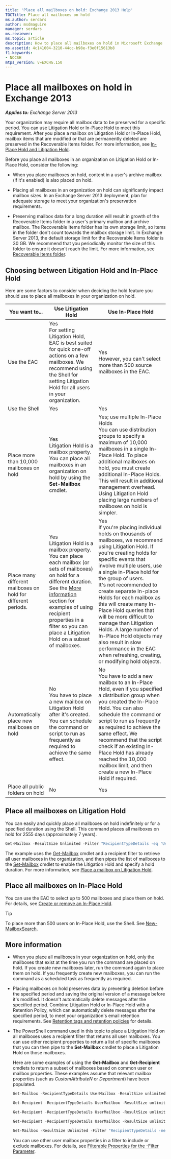 ```yaml
---
title: 'Place all mailboxes on hold: Exchange 2013 Help'
TOCTitle: Place all mailboxes on hold
ms.author: serdars
author: msdmaguire
manager: serdars
ms.reviewer:
ms.topic: article
description: How to place all mailboxes on hold in Microsoft Exchange
ms.assetid: 4c141604-3210-44cc-b98e-f3e0f15613b8
f1.keywords:
- NOCSH
mtps_version: v=EXCHG.150
---
```


# Place all mailboxes on hold in Exchange 2013

_**Applies to:** Exchange Server 2013_

Your organization may require all mailbox data to be preserved for a specific period. You can use Litigation Hold or In-Place Hold to meet this requirement. After you place a mailbox on Litigation Hold or In-Place Hold, mailbox items that are modified or that are permanently deleted are preserved in the Recoverable Items folder. For more information, see [In-Place Hold and Litigation Hold](in-place-and-litigation-holds-exchange-2013-help.md).

Before you place all mailboxes in an organization on Litigation Hold or In-Place Hold, consider the following:

- When you place mailboxes on hold, content in a user's archive mailbox (if it's enabled) is also placed on hold.

- Placing all mailboxes in an organization on hold can significantly impact mailbox sizes. In an Exchange Server 2013 deployment, plan for adequate storage to meet your organization's preservation requirements.

- Preserving mailbox data for a long duration will result in growth of the Recoverable Items folder in a user's primary mailbox and archive mailbox. The Recoverable Items folder has its own storage limit, so items in the folder don't count towards the mailbox storage limit. In Exchange Server 2013, the default storage limit for the Recoverable Items folder is 30 GB. We recommend that you periodically monitor the size of this folder to ensure it doesn't reach the limit. For more information, see [Recoverable Items folder](recoverable-items-folder-exchange-2013-help.md).

## Choosing between Litigation Hold and In-Place Hold

Here are some factors to consider when deciding the hold feature you should use to place all mailboxes in your organization on hold.

|You want to...|Use Litigation Hold|Use In-Place Hold|
|---|---|---|
|Use the EAC|Yes  <br/> For setting Litigation Hold, EAC is best suited for quick one-off actions on a few mailboxes. We recommend using the Shell for setting Litigation Hold for all users in your organization.|Yes  <br/> However, you can't select more than 500 source mailboxes in the EAC.|
|Use the Shell|Yes|Yes|
|Place more than 10,000 mailboxes on hold|Yes  <br/> Litigation Hold is a mailbox property. You can place all mailboxes in an organization on hold by using the **Set-Mailbox** cmdlet.|Yes; use multiple In-Place Holds  <br/> You can use distribution groups to specify a maximum of 10,000 mailboxes in a single In-Place Hold. To place additional mailboxes on hold, you must create additional In-Place Holds. This will result in additional management overhead. Using Litigation Hold placing large numbers of mailboxes on hold is simpler.|
|Place many different mailboxes on hold for different periods.|Yes  <br/> Litigation Hold is a mailbox property. You can place each mailbox (or sets of mailboxes) on hold for a different duration.  <br/> See the [More information](#more-information) section for examples of using recipient properties in a filter so you can place a Litigation Hold on a subset of mailboxes.|Yes  <br/> If you're placing individual holds on thousands of mailboxes, we recommend using Litigation Hold. If you're creating holds for specific events that involve multiple users, use a single in-Place hold for the group of users.  <br/> It's not recommended to create separate In-place Holds for each mailbox as this will create many In-Place Hold queries that will be more difficult to manage than Litigation Holds. A large number of In-Place Hold objects may also result in slow performance in the EAC when refreshing, creating, or modifying hold objects.|
|Automatically place new mailboxes on hold|No  <br/> You have to place a new mailbox on Litigation Hold after it's created. You can schedule the command or script to run as frequently as required to achieve the same effect.|No  <br/> You have to add a new mailbox to an In-Place Hold, even if you specified a distribution group when you created the In-Place Hold. You can also schedule the command or script to run as frequently as required to achieve the same effect. We recommend that the script check if an existing In-Place Hold has already reached the 10,000 mailbox limit, and then create a new In-Place Hold if required.|
|Place all public folders on hold|No|Yes|

## Place all mailboxes on Litigation Hold

You can easily and quickly place all mailboxes on hold indefinitely or for a specified duration using the Shell. This command places all mailboxes on hold for 2555 days (approximately 7 years).

```powershell
Get-Mailbox -ResultSize Unlimited -Filter "RecipientTypeDetails -eq 'UserMailbox'" | Set-Mailbox -LitigationHoldEnabled $true -LitigationHoldDuration 2555
```

The example uses the [Get-Mailbox](/powershell/module/exchange/get-mailbox) cmdlet and a recipient filter to retrieve all user mailboxes in the organization, and then pipes the list of mailboxes to the [Set-Mailbox](/powershell/module/exchange/set-mailbox) cmdlet to enable the Litigation Hold and specify a hold duration. For more information, see [Place a mailbox on Litigation Hold](place-a-mailbox-on-litigation-hold-exchange-2013-help.md).

## Place all mailboxes on In-Place Hold

You can use the EAC to select up to 500 mailboxes and place them on hold. For details, see [Create or remove an In-Place Hold](create-or-remove-in-place-holds-exchange-2013-help.md).

> [!TIP]
> To place more than 500 users on In-Place Hold, use the Shell. See [New-MailboxSearch](/powershell/module/exchange/new-mailboxsearch).

## More information

- When you place all mailboxes in your organization on hold, only the mailboxes that exist at the time you run the command are placed on hold. If you create new mailboxes later, run the command again to place them on hold. If you frequently create new mailboxes, you can run the command as a scheduled task as frequently as required.

- Placing mailboxes on hold preserves data by preventing deletion before the specified period and saving the original version of a message before it's modified. It doesn't automatically delete messages after the specified period. Combine Litigation Hold or In-Place Hold with a Retention Policy, which can automatically delete messages after the specified period, to meet your organization's email retention requirements. See [Retention tags and retention policies](retention-tags-and-policies-exchange-2013-help.md) for details.

- The PowerShell command used in this topic to place a Litigation Hold on all mailboxes uses a recipient filter that returns all user mailboxes. You can use other recipient properties to return a list of specific mailboxes that you can then pipe to the **Set-Mailbox** cmdlet to place a Litigation Hold on those mailboxes.

    Here are some examples of using the **Get-Mailbox** and **Get-Recipient** cmdlets to return a subset of mailboxes based on common user or mailbox properties. These examples assume that relevant mailbox properties (such as _CustomAttributeN_ or _Department_) have been populated.

  ```powershell
  Get-Mailbox -RecipientTypeDetails UserMailbox -ResultSize unlimited -Filter 'CustomAttribute15 -eq "OneYearLitigationHold"'
  ```

  ```powershell
  Get-Recipient -RecipientTypeDetails UserMailbox -ResultSize unlimited -Filter 'Department -eq "HR"'
  ```

  ```powershell
  Get-Recipient -RecipientTypeDetails UserMailbox -ResultSize unlimited -Filter 'PostalCode -eq "98052"'
  ```

  ```powershell
  Get-Recipient -RecipientTypeDetails UserMailbox -ResultSize unlimited -Filter 'StateOrProvince -eq "WA"'
  ```

  ```powershell
  Get-Mailbox -ResultSize Unlimited -Filter "RecipientTypeDetails -ne 'DiscoveryMailbox'"
  ```

  You can use other user mailbox properties in a filter to include or exclude mailboxes. For details, see [Filterable Properties for the -Filter Parameter](/powershell/exchange/filter-properties).